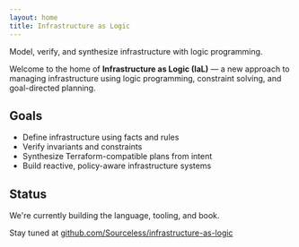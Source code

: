 ```yaml
---
layout: home
title: Infrastructure as Logic
---
```


Model, verify, and synthesize infrastructure with logic programming.

Welcome to the home of **Infrastructure as Logic (IaL)** — a new approach to managing infrastructure using logic programming, constraint solving, and goal-directed planning.

## Goals

- Define infrastructure using facts and rules
- Verify invariants and constraints
- Synthesize Terraform-compatible plans from intent
- Build reactive, policy-aware infrastructure systems

## Status

We're currently building the language, tooling, and book.

Stay tuned at [github.com/Sourceless/infrastructure-as-logic](https://github.com/Sourceless/infrastructure-as-logic)

